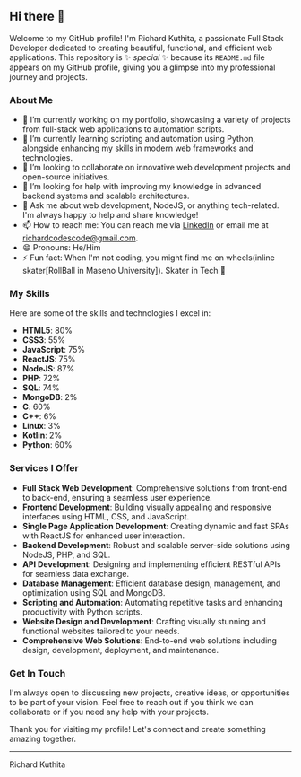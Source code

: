 ## Hi there 👋

Welcome to my GitHub profile! I'm Richard Kuthita, a passionate Full Stack Developer dedicated to creating beautiful, functional, and efficient web applications. This repository is ✨ _special_ ✨ because its `README.md` file appears on my GitHub profile, giving you a glimpse into my professional journey and projects.

### About Me

- 🔭 I’m currently working on my portfolio, showcasing a variety of projects from full-stack web applications to automation scripts.
- 🌱 I’m currently learning scripting and automation using Python, alongside enhancing my skills in modern web frameworks and technologies.
- 👯 I’m looking to collaborate on innovative web development projects and open-source initiatives.
- 🤔 I’m looking for help with improving my knowledge in advanced backend systems and scalable architectures.
- 💬 Ask me about web development, NodeJS, or anything tech-related. I'm always happy to help and share knowledge!
- 📫 How to reach me: You can reach me via [LinkedIn](https://www.linkedin.com/in/richard-kuthita-583b45270) or email me at richardcodescode@gmail.com.
- 😄 Pronouns: He/Him
- ⚡ Fun fact: When I'm not coding, you might find me on wheels(inline skater[RollBall in Maseno University]). Skater in Tech 🎈

### My Skills

Here are some of the skills and technologies I excel in:

- **HTML5**: 80%
- **CSS3**: 55%
- **JavaScript**: 75%
- **ReactJS**: 75%
- **NodeJS**: 87%
- **PHP**: 72%
- **SQL**: 74%
- **MongoDB**: 2%
- **C**: 60%
- **C++**: 6%
- **Linux**: 3%
- **Kotlin**: 2%
- **Python**: 60%

### Services I Offer

- **Full Stack Web Development**: Comprehensive solutions from front-end to back-end, ensuring a seamless user experience.
- **Frontend Development**: Building visually appealing and responsive interfaces using HTML, CSS, and JavaScript.
- **Single Page Application Development**: Creating dynamic and fast SPAs with ReactJS for enhanced user interaction.
- **Backend Development**: Robust and scalable server-side solutions using NodeJS, PHP, and SQL.
- **API Development**: Designing and implementing efficient RESTful APIs for seamless data exchange.
- **Database Management**: Efficient database design, management, and optimization using SQL and MongoDB.
- **Scripting and Automation**: Automating repetitive tasks and enhancing productivity with Python scripts.
- **Website Design and Development**: Crafting visually stunning and functional websites tailored to your needs.
- **Comprehensive Web Solutions**: End-to-end web solutions including design, development, deployment, and maintenance.

### Get In Touch

I'm always open to discussing new projects, creative ideas, or opportunities to be part of your vision. Feel free to reach out if you think we can collaborate or if you need any help with your projects.

Thank you for visiting my profile! Let's connect and create something amazing together.

---

Richard Kuthita
